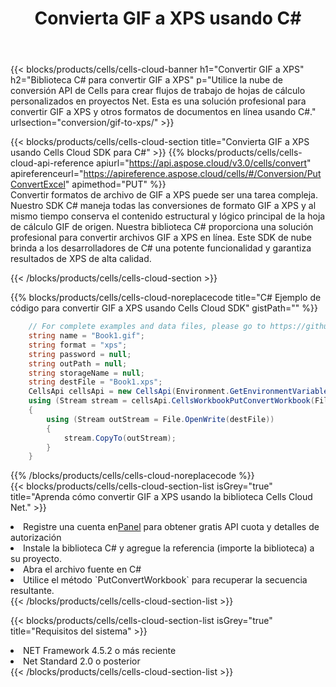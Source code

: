 ﻿---
title:  Convierta GIF a XPS usando C#
description:  Utilizar el SDK de la nube Aspose.Cells para C# para convertir un archivo de formato GIF a un archivo de formato XPS.
kwords: Excel, Convert GIF to XPS, REST, C#
howto: How to convert GIF to XPS using Aspose.Cells Cloud C# library.
---
{{< blocks/products/cells/cells-cloud-banner h1="Convertir GIF a XPS" h2="Biblioteca C# para convertir GIF a XPS" p="Utilice la nube de conversión API de Cells para crear flujos de trabajo de hojas de cálculo personalizados en proyectos Net. Esta es una solución profesional para convertir GIF a XPS y otros formatos de documentos en línea usando C#." urlsection="conversion/gif-to-xps/" >}}

{{< blocks/products/cells/cells-cloud-section title="Convierta GIF a XPS usando Cells Cloud SDK para C#" >}}
{{% blocks/products/cells/cells-cloud-api-reference apiurl="https://api.aspose.cloud/v3.0/cells/convert" apireferenceurl="https://apireference.aspose.cloud/cells/#/Conversion/PutConvertExcel" apimethod="PUT" %}}
<br/>
Convertir formatos de archivo de GIF a XPS puede ser una tarea compleja. Nuestro SDK C# maneja todas las conversiones de formato GIF a XPS y al mismo tiempo conserva el contenido estructural y lógico principal de la hoja de cálculo GIF de origen. Nuestra biblioteca C# proporciona una solución profesional para convertir archivos GIF a XPS en línea. Este SDK de nube brinda a los desarrolladores de C# una potente funcionalidad y garantiza resultados de XPS de alta calidad.

{{< /blocks/products/cells/cells-cloud-section >}}

{{% blocks/products/cells/cells-cloud-noreplacecode title="C# Ejemplo de código para convertir GIF a XPS usando Cells Cloud SDK" gistPath="" %}}
 
```cs
    // For complete examples and data files, please go to https://github.com/aspose-cells-cloud/aspose-cells-cloud-dotnet/
    string name = "Book1.gif";
    string format = "xps";
    string password = null;
    string outPath = null;
    string storageName = null;
    string destFile = "Book1.xps";
    CellsApi cellsApi = new CellsApi(Environment.GetEnvironmentVariable("ProductClientId"), Environment.GetEnvironmentVariable("ProductClientSecret"));
    using (Stream stream = cellsApi.CellsWorkbookPutConvertWorkbook(File.OpenRead(name), format, password, outPath, storageName))
    {
        using (Stream outStream = File.OpenWrite(destFile))
        {
            stream.CopyTo(outStream);
        }
    }
```
 
{{% /blocks/products/cells/cells-cloud-noreplacecode %}}
<br/>
{{< blocks/products/cells/cells-cloud-section-list isGrey="true" title="Aprenda cómo convertir GIF a XPS usando la biblioteca Cells Cloud Net." >}}
<li> Registre una cuenta en<a href="https://dashboard.aspose.cloud/">Panel</a> para obtener gratis API cuota y detalles de autorización</li>
<li>Instale la biblioteca C# y agregue la referencia (importe la biblioteca) a su proyecto.</li>
<li>Abra el archivo fuente en C#</li>
<li>Utilice el método `PutConvertWorkbook` para recuperar la secuencia resultante.</li>
{{< /blocks/products/cells/cells-cloud-section-list >}}

{{< blocks/products/cells/cells-cloud-section-list isGrey="true" title="Requisitos del sistema" >}}
<li>NET Framework 4.5.2 o más reciente</li>
<li>Net Standard 2.0 o posterior</li>
{{< /blocks/products/cells/cells-cloud-section-list >}}
